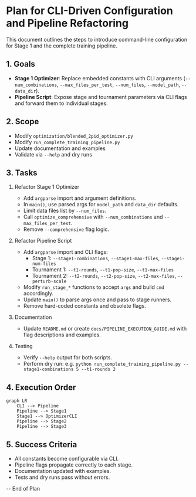 # Plan for CLI-Driven Configuration and Pipeline Refactoring

This document outlines the steps to introduce command-line configuration for Stage 1 and the complete training pipeline.

## 1. Goals

- **Stage 1 Optimizer**: Replace embedded constants with CLI arguments (`--num_combinations`, `--max_files_per_test`, `--num_files`, `--model_path`, `--data_dir`).
- **Pipeline Script**: Expose stage and tournament parameters via CLI flags and forward them to individual stages.

## 2. Scope

- Modify `optimization/blended_2pid_optimizer.py`
- Modify `run_complete_training_pipeline.py`
- Update documentation and examples
- Validate via `--help` and dry runs

## 3. Tasks

1. Refactor Stage 1 Optimizer
   - Add `argparse` import and argument definitions.
   - In `main()`, use parsed args for `model_path` and `data_dir` defaults.
   - Limit data files list by `--num_files`.
   - Call `optimize_comprehensive` with `--num_combinations` and `--max_files_per_test`.
   - Remove `--comprehensive` flag logic.

2. Refactor Pipeline Script
   - Add `argparse` import and CLI flags:
     - Stage 1: `--stage1-combinations`, `--stage1-max-files`, `--stage1-num-files`
     - Tournament 1: `--t1-rounds`, `--t1-pop-size`, `--t1-max-files`
     - Tournament 2: `--t2-rounds`, `--t2-pop-size`, `--t2-max-files`, `--perturb-scale`
   - Modify `run_stage_*` functions to accept `args` and build `cmd` accordingly.
   - Update `main()` to parse args once and pass to stage runners.
   - Remove hard-coded constants and obsolete flags.

3. Documentation
   - Update `README.md` or create `docs/PIPELINE_EXECUTION_GUIDE.md` with flag descriptions and examples.

4. Testing
   - Verify `--help` output for both scripts.
   - Perform dry run: e.g. `python run_complete_training_pipeline.py --stage1-combinations 5 --t1-rounds 2`

## 4. Execution Order

```mermaid
graph LR
    CLI --> Pipeline
    Pipeline --> Stage1
    Stage1 --> OptimizerCLI
    Pipeline --> Stage2
    Pipeline --> Stage3
```

## 5. Success Criteria

- All constants become configurable via CLI.
- Pipeline flags propagate correctly to each stage.
- Documentation updated with examples.
- Tests and dry runs pass without errors.

-- End of Plan